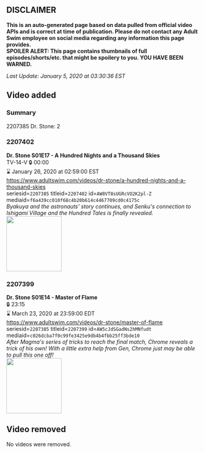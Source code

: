 ## DISCLAIMER
**This is an auto-generated page based on data pulled from official video APIs and is correct at time of publication. Please do not contact any Adult Swim employee on social media regarding any information this page provides.**  
**SPOILER ALERT: This page contains thumbnails of full episodes/shorts/etc. that might be spoilery to you. YOU HAVE BEEN WARNED.**  

_Last Update: January 5, 2020 at 03:30:36 EST_
## Video added
### Summary
2207385 Dr. Stone: 2  
### 2207402
**Dr. Stone S01E17 - A Hundred Nights and a Thousand Skies**  
TV-14-V 🔒 00:00  
⌛ January 26, 2020 at 02:59:00 EST  
https://www.adultswim.com/videos/dr-stone/a-hundred-nights-and-a-thousand-skies  
seriesid=`2207385` titleid=`2207402` id=`AW8VT8sUGRcVO2K2pl-Z` mediaid=`f6a439cc010f68c4b20b614c4467709cd0c4175c`  
_Byakuya and the astronauts' story continues, and Senku's connection to Ishigami Village and the Hundred Tales is finally revealed._  
<a href="https://media.cdn.adultswim.com/uploads/20191217/thumbnails/2_1912171422241-DrStone_117.jpg"><img src="https://media.cdn.adultswim.com/uploads/20191217/thumbnails/2_1912171422241-DrStone_117.jpg" height="144px" /></a>
### 2207399
**Dr. Stone S01E14 - Master of Flame**  
 🔒 23:15  
⌛ March 23, 2020 at 23:59:00 EDT  
https://www.adultswim.com/videos/dr-stone/master-of-flame  
seriesid=`2207385` titleid=`2207399` id=`AW5cJdSGadNs2hMNfudt` mediaid=`c026dcba7f0c99fe3425e9db4b4fbb25ff3bde10`  
_After Magma's series of tricks to reach the final match, Chrome reveals a trick of his own! With a little extra help from Gen, Chrome just may be able to pull this one off!_  
<a href="https://media.cdn.adultswim.com/uploads/20191113/thumbnails/2_1911131556485-DrStone_114.jpg"><img src="https://media.cdn.adultswim.com/uploads/20191113/thumbnails/2_1911131556485-DrStone_114.jpg" height="144px" /></a>
## Video removed
No videos were removed.  
